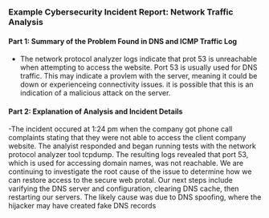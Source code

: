 ### Example Cybersecurity Incident Report: Network Traffic Analysis

#### Part 1: Summary of the Problem Found in DNS and ICMP Traffic Log
   - The network protocol analyzer logs indicate that prot 53 is unreachable when attempting to access the website. Port 53 is usually used for DNS traffic. This may indicate a provlem with the server, meaning it could be down or experienceing connectivity issues. it is possible that this is an indication of a malicious attack on the server.



#### Part 2: Explanation of Analysis and Incident Details

-The incident occured at 1:24 pm when the company got phone call complaints stating that they were not able to access the client company website. The analyist responded and began running tests with the network protocol analyzer tool tcpdump. The resulting logs revealed that port 53, which is used for accessing domain names, was not reachable. We are continuing to investigate the root cause of the issue to determine how we can restore access to the secure web protal. Our next steps include varifying the DNS server and configuration, clearing DNS cache, then restarting our servers. The likely cause was due to DNS spoofing, where the hijacker may have created fake DNS records 

